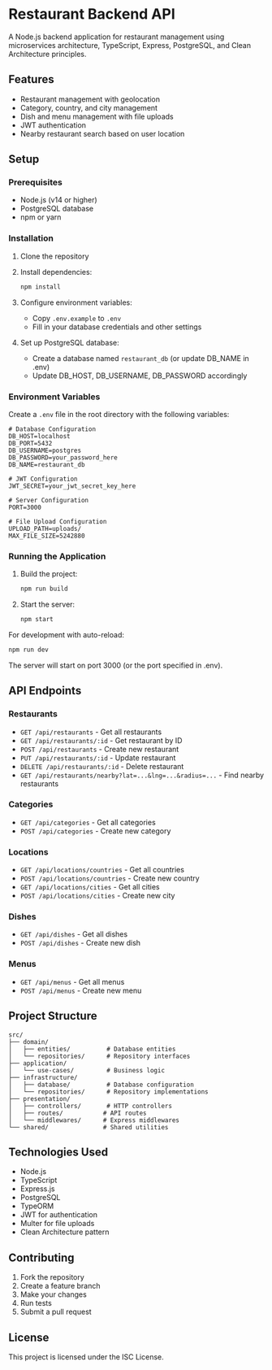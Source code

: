 # Restaurant Backend API

A Node.js backend application for restaurant management using microservices architecture, TypeScript, Express, PostgreSQL, and Clean Architecture principles.

## Features

- Restaurant management with geolocation
- Category, country, and city management
- Dish and menu management with file uploads
- JWT authentication
- Nearby restaurant search based on user location

## Setup

### Prerequisites

- Node.js (v14 or higher)
- PostgreSQL database
- npm or yarn

### Installation

1. Clone the repository
2. Install dependencies:
   ```bash
   npm install
   ```

3. Configure environment variables:
   - Copy `.env.example` to `.env`
   - Fill in your database credentials and other settings

4. Set up PostgreSQL database:
   - Create a database named `restaurant_db` (or update DB_NAME in .env)
   - Update DB_HOST, DB_USERNAME, DB_PASSWORD accordingly

### Environment Variables

Create a `.env` file in the root directory with the following variables:

```env
# Database Configuration
DB_HOST=localhost
DB_PORT=5432
DB_USERNAME=postgres
DB_PASSWORD=your_password_here
DB_NAME=restaurant_db

# JWT Configuration
JWT_SECRET=your_jwt_secret_key_here

# Server Configuration
PORT=3000

# File Upload Configuration
UPLOAD_PATH=uploads/
MAX_FILE_SIZE=5242880
```

### Running the Application

1. Build the project:
   ```bash
   npm run build
   ```

2. Start the server:
   ```bash
   npm start
   ```

For development with auto-reload:
```bash
npm run dev
```

The server will start on port 3000 (or the port specified in .env).

## API Endpoints

### Restaurants
- `GET /api/restaurants` - Get all restaurants
- `GET /api/restaurants/:id` - Get restaurant by ID
- `POST /api/restaurants` - Create new restaurant
- `PUT /api/restaurants/:id` - Update restaurant
- `DELETE /api/restaurants/:id` - Delete restaurant
- `GET /api/restaurants/nearby?lat=...&lng=...&radius=...` - Find nearby restaurants

### Categories
- `GET /api/categories` - Get all categories
- `POST /api/categories` - Create new category

### Locations
- `GET /api/locations/countries` - Get all countries
- `POST /api/locations/countries` - Create new country
- `GET /api/locations/cities` - Get all cities
- `POST /api/locations/cities` - Create new city

### Dishes
- `GET /api/dishes` - Get all dishes
- `POST /api/dishes` - Create new dish

### Menus
- `GET /api/menus` - Get all menus
- `POST /api/menus` - Create new menu

## Project Structure

```
src/
├── domain/
│   ├── entities/          # Database entities
│   └── repositories/      # Repository interfaces
├── application/
│   └── use-cases/         # Business logic
├── infrastructure/
│   ├── database/          # Database configuration
│   └── repositories/      # Repository implementations
├── presentation/
│   ├── controllers/       # HTTP controllers
│   ├── routes/           # API routes
│   └── middlewares/      # Express middlewares
└── shared/               # Shared utilities
```

## Technologies Used

- Node.js
- TypeScript
- Express.js
- PostgreSQL
- TypeORM
- JWT for authentication
- Multer for file uploads
- Clean Architecture pattern

## Contributing

1. Fork the repository
2. Create a feature branch
3. Make your changes
4. Run tests
5. Submit a pull request

## License

This project is licensed under the ISC License.
